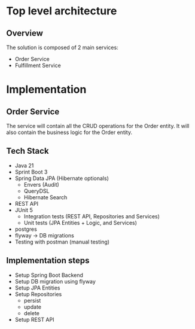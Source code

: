 # Top level architecture

## Overview

The solution is composed of 2 main services:

* Order Service
* Fulfillment Service

# Implementation

## Order Service

The service will contain all the CRUD operations for the Order entity. It will also contain the business logic for the
Order entity.

## Tech Stack

* Java 21
* Sprint Boot 3
* Spring Data JPA (Hibernate optionals)
    * Envers (Audit)
    * QueryDSL
    * Hibernate Search
* REST API
* JUnit 5
    * Integration tests (REST API, Repositories and Services)
    * Unit tests (JPA Entities + Logic, and Services)
* postgres
* flyway -> DB migrations
* Testing with postman (manual testing)

## Implementation steps

* Setup Spring Boot Backend
* Setup DB migration using flyway
* Setup JPA Entities
* Setup Repositories
    * persist
    * update
    * delete
* Setup REST API
  


